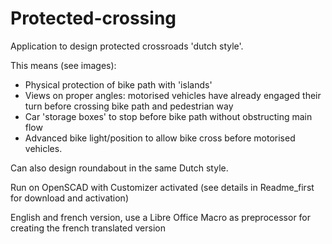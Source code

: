 # Protected-crossing
Application to design protected crossroads 'dutch style'.

This means (see images):
- Physical protection of bike path with 'islands'
- Views on proper angles: motorised vehicles have already engaged their turn before crossing bike path and pedestrian way
- Car 'storage boxes' to stop before bike path without obstructing main flow
- Advanced bike light/position to allow bike cross before motorised vehicles. 

Can also design roundabout in the same Dutch style. 

Run on OpenSCAD with Customizer activated (see details in Readme_first for download and activation)

English and french version, 
use a Libre Office Macro as preprocessor for creating the french translated version


